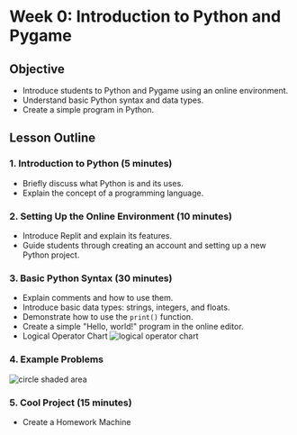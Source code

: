 # Week 0: Introduction to Python and Pygame

## Objective

- Introduce students to Python and Pygame using an online environment.
- Understand basic Python syntax and data types.
- Create a simple program in Python.

## Lesson Outline

### 1. Introduction to Python (5 minutes)

- Briefly discuss what Python is and its uses.
- Explain the concept of a programming language.

### 2. Setting Up the Online Environment (10 minutes)

- Introduce Replit and explain its features.
- Guide students through creating an account and setting up a new Python project.

### 3. Basic Python Syntax (30 minutes)

- Explain comments and how to use them.
- Introduce basic data types: strings, integers, and floats.
- Demonstrate how to use the `print()` function.
- Create a simple "Hello, world!" program in the online editor.
- Logical Operator Chart
![logical operator chart](https://s3.amazonaws.com/comp110/content/Screen-Shot-2019-02-05-at-10.06.05-AM.png)

### 4. Example Problems
![circle shaded area](https://search-static.byjusweb.com/question-images/byjus/infinitestudent-images/ckeditor_assets/pictures/7706/content_create21.png)

### 5. Cool Project (15 minutes)

- Create a Homework Machine
